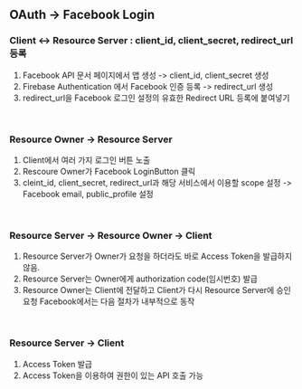 ## OAuth -> Facebook Login
### Client <-> Resource Server : client_id, client_secret, redirect_url 등록
1. Facebook API 문서  페이지에서 앱 생성 -> client_id, client_secret 생성
2. Firebase Authentication 에서 Facebook 인증 등록 -> redirect_url 생성
3. redirect_url을 Facebook 로그인 설정의 유효한 Redirect URL 등록에 붙여넣기
<br>

### Resource Owner -> Resource Server
1. Client에서 여러 가지 로그인 버튼 노출
2. Rescoure Owner가 Facebook LoginButton 클릭
3. cleint_id, client_secret, redirect_url과 해당 서비스에서 이용할 scope 설정 -> Facebook email, public_profile 설정
<br>

### Resource Server -> Resource Owner -> Client
1. Resource Server가 Owner가 요청을 하더라도 바로 Access Token을 발급하지 않음.
2. Resource Server는 Owner에게 authorization code(임시번호) 발급
3. Resource Owner는 Client에 전달하고 Client가 다시 Resource Server에 승인 요청
Facebook에서는 다음 절차가 내부적으로 동작
<br>

### Resource Server -> Client
1. Access Token 발급
2. Access Token을 이용하여 권한이 있는 API 호출 가능
<br><br>




